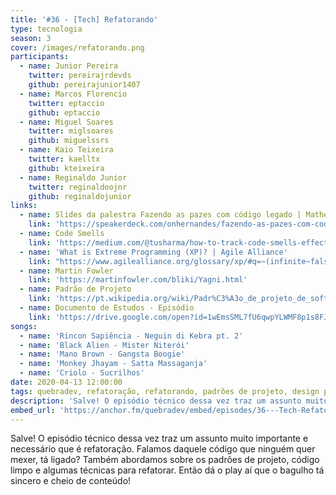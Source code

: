 ```yaml
---
title: '#36 - [Tech] Refatorando'
type: tecnologia
season: 3
cover: /images/refatorando.png
participants:
  - name: Junior Pereira
    twitter: pereirajrdevds
    github: pereirajunior1407
  - name: Marcos Florencio
    twitter: eptaccio
    github: eptaccio
  - name: Miguel Soares
    twitter: miglsoares
    github: miguelssrs
  - name: Kaio Teixeira
    twitter: kaelltx
    github: kteixeira
  - name: Reginaldo Junior
    twitter: reginaldoojnr
    github: reginaldojunior
links:
  - name: Slides da palestra Fazendo as pazes com código legado | Matheus Hernandes
    link: 'https://speakerdeck.com/onhernandes/fazendo-as-pazes-com-codigo-legado-frontend-sp-meetup'
  - name: Code Smells
    link: 'https://medium.com/@tusharma/how-to-track-code-smells-effectively-48dbf5ba659d'
  - name: 'What is Extreme Programming (XP)? | Agile Alliance'
    link: "https://www.agilealliance.org/glossary/xp/#q=~(infinite~false~filters~(postType~(~'post~'aa_book~'aa_event_session~'aa_experience_report~'aa_glossary~'aa_research_paper~'aa_video)~tags~(~'xp))~searchTerm~'~sort~false~sortDirection~'asc~page~1)"
  - name: Martin Fowler
    link: 'https://martinfowler.com/bliki/Yagni.html'
  - name: Padrão de Projeto
    link: 'https://pt.wikipedia.org/wiki/Padr%C3%A3o_de_projeto_de_software'
  - name: Documento de Estudos - Episódio
    link: 'https://drive.google.com/open?id=1wEmsSML7fU6qwpYLWMF8p1s8FJ2pgmFg'
songs:
  - name: 'Rincon Sapiência - Neguin di Kebra pt. 2'
  - name: 'Black Alien - Mister Niterói'
  - name: 'Mano Brown - Gangsta Boogie'
  - name: 'Monkey Jhayam - Satta Massaganja'
  - name: 'Criolo - Sucrilhos'
date: 2020-04-13 12:00:00
tags: quebradev, refatoração, refatorando, padrões de projeto, design patterns, agile
description: 'Salve! O episódio técnico dessa vez traz um assunto muito importante e necessário que é refatoração. Falamos daquele código que ninguém quer mexer, tá ligado? Também abordamos sobre os padrões de projeto, código limpo e algumas técnicas para refatorar.'
embed_url: 'https://anchor.fm/quebradev/embed/episodes/36---Tech-Refatorando-ecm1bj'
---
```


Salve! O episódio técnico dessa vez traz um assunto muito importante e necessário que é refatoração. Falamos daquele código que ninguém quer mexer, tá ligado? Também abordamos sobre os padrões de projeto, código limpo e algumas técnicas para refatorar.
Então dá o play aí que o bagulho tá sincero e cheio de conteúdo!
